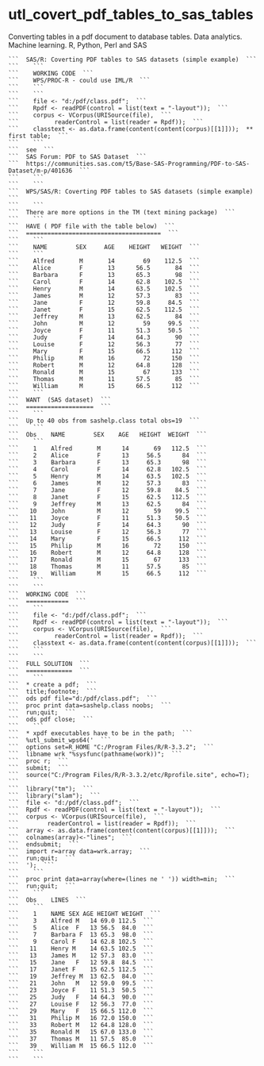 # utl_covert_pdf_tables_to_sas_tables
Converting tables in a pdf document to database tables. Data analytics. Machine learning.  R, Python, Perl and SAS

    ```  SAS/R: Coverting PDF tables to SAS datasets (simple example)  ```
    ```    ```
    ```    WORKING CODE  ```
    ```    WPS/PROC-R - could use IML/R  ```
    ```    ```
    ```    ```
    ```    file <- "d:/pdf/class.pdf";  ```
    ```    Rpdf <- readPDF(control = list(text = "-layout"));  ```
    ```    corpus <- VCorpus(URISource(file),  ```
    ```          readerControl = list(reader = Rpdf));  ```
    ```    classtext <- as.data.frame(content(content(corpus)[[1]]));  ** first table;  ```
    ```    ```
    ```  see  ```
    ```  SAS Forum: PDF to SAS Dataset  ```
    ```  https://communities.sas.com/t5/Base-SAS-Programming/PDF-to-SAS-Dataset/m-p/401636  ```
    ```    ```
    ```    ```
    ```  WPS/SAS/R: Coverting PDF tables to SAS datasets (simple example)  ```
    ```    ```
    ```  There are more options in the TM (text mining package)  ```
    ```    ```
    ```  HAVE ( PDF file with the table below)  ```
    ```  ======================================  ```
    ```    ```
    ```    NAME        SEX     AGE    HEIGHT   WEIGHT  ```
    ```    ```
    ```    Alfred       M       14        69    112.5  ```
    ```    Alice        F       13      56.5       84  ```
    ```    Barbara      F       13      65.3       98  ```
    ```    Carol        F       14      62.8    102.5  ```
    ```    Henry        M       14      63.5    102.5  ```
    ```    James        M       12      57.3       83  ```
    ```    Jane         F       12      59.8     84.5  ```
    ```    Janet        F       15      62.5    112.5  ```
    ```    Jeffrey      M       13      62.5       84  ```
    ```    John         M       12        59     99.5  ```
    ```    Joyce        F       11      51.3     50.5  ```
    ```    Judy         F       14      64.3       90  ```
    ```    Louise       F       12      56.3       77  ```
    ```    Mary         F       15      66.5      112  ```
    ```    Philip       M       16        72      150  ```
    ```    Robert       M       12      64.8      128  ```
    ```    Ronald       M       15        67      133  ```
    ```    Thomas       M       11      57.5       85  ```
    ```    William      M       15      66.5      112  ```
    ```    ```
    ```  WANT  (SAS dataset)  ```
    ```  ===================  ```
    ```    ```
    ```  Up to 40 obs from sashelp.class total obs=19  ```
    ```    ```
    ```  Obs    NAME        SEX    AGE   HEIGHT  WEIGHT  ```
    ```    ```
    ```    1    Alfred       M      14       69   112.5  ```
    ```    2    Alice        F      13     56.5      84  ```
    ```    3    Barbara      F      13     65.3      98  ```
    ```    4    Carol        F      14     62.8   102.5  ```
    ```    5    Henry        M      14     63.5   102.5  ```
    ```    6    James        M      12     57.3      83  ```
    ```    7    Jane         F      12     59.8    84.5  ```
    ```    8    Janet        F      15     62.5   112.5  ```
    ```    9    Jeffrey      M      13     62.5      84  ```
    ```   10    John         M      12       59    99.5  ```
    ```   11    Joyce        F      11     51.3    50.5  ```
    ```   12    Judy         F      14     64.3      90  ```
    ```   13    Louise       F      12     56.3      77  ```
    ```   14    Mary         F      15     66.5     112  ```
    ```   15    Philip       M      16       72     150  ```
    ```   16    Robert       M      12     64.8     128  ```
    ```   17    Ronald       M      15       67     133  ```
    ```   18    Thomas       M      11     57.5      85  ```
    ```   19    William      M      15     66.5     112  ```
    ```    ```
    ```    ```
    ```  WORKING CODE  ```
    ```  ============  ```
    ```    ```
    ```    file <- "d:/pdf/class.pdf";  ```
    ```    Rpdf <- readPDF(control = list(text = "-layout"));  ```
    ```    corpus <- VCorpus(URISource(file),  ```
    ```          readerControl = list(reader = Rpdf));  ```
    ```    classtext <- as.data.frame(content(content(corpus)[[1]]));  ```
    ```    ```
    ```    ```
    ```  FULL SOLUTION  ```
    ```  =============  ```
    ```    ```
    ```  * create a pdf;  ```
    ```  title;footnote;  ```
    ```  ods pdf file="d:/pdf/class.pdf";  ```
    ```  proc print data=sashelp.class noobs;  ```
    ```  run;quit;  ```
    ```  ods pdf close;  ```
    ```    ```
    ```  * xpdf executables have to be in the path;  ```
    ```  %utl_submit_wps64('  ```
    ```  options set=R_HOME "C:/Program Files/R/R-3.3.2";  ```
    ```  libname wrk "%sysfunc(pathname(work))";  ```
    ```  proc r;  ```
    ```  submit;  ```
    ```  source("C:/Program Files/R/R-3.3.2/etc/Rprofile.site", echo=T);  ```
    ```  library("tm");  ```
    ```  library("slam");  ```
    ```  file <- "d:/pdf/class.pdf";  ```
    ```  Rpdf <- readPDF(control = list(text = "-layout"));  ```
    ```  corpus <- VCorpus(URISource(file),  ```
    ```        readerControl = list(reader = Rpdf));  ```
    ```  array <- as.data.frame(content(content(corpus)[[1]]));  ```
    ```  colnames(array)<-"lines";  ```
    ```  endsubmit;  ```
    ```  import r=array data=wrk.array;  ```
    ```  run;quit;  ```
    ```  ');  ```
    ```    ```
    ```  proc print data=array(where=(lines ne ' ')) width=min;  ```
    ```  run;quit;  ```
    ```    ```
    ```  Obs    LINES  ```
    ```    ```
    ```    1    NAME SEX AGE HEIGHT WEIGHT  ```
    ```    3    Alfred M   14 69.0 112.5  ```
    ```    5    Alice  F   13 56.5  84.0  ```
    ```    7    Barbara F  13 65.3  98.0  ```
    ```    9    Carol F    14 62.8 102.5  ```
    ```   11    Henry M    14 63.5 102.5  ```
    ```   13    James M    12 57.3  83.0  ```
    ```   15    Jane   F   12 59.8  84.5  ```
    ```   17    Janet F    15 62.5 112.5  ```
    ```   19    Jeffrey M  13 62.5  84.0  ```
    ```   21    John   M   12 59.0  99.5  ```
    ```   23    Joyce F    11 51.3  50.5  ```
    ```   25    Judy   F   14 64.3  90.0  ```
    ```   27    Louise F   12 56.3  77.0  ```
    ```   29    Mary   F   15 66.5 112.0  ```
    ```   31    Philip M   16 72.0 150.0  ```
    ```   33    Robert M   12 64.8 128.0  ```
    ```   35    Ronald M   15 67.0 133.0  ```
    ```   37    Thomas M   11 57.5  85.0  ```
    ```   39    William M  15 66.5 112.0  ```
    ```    ```
    ```    ```
